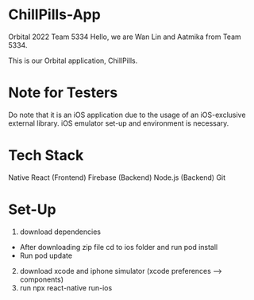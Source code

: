 # ChillPills-App
Orbital 2022 Team 5334 Hello, we are Wan Lin and Aatmika from Team 5334.

This is our Orbital application, ChillPills.

# Note for Testers
Do note that it is an iOS application due to the usage of an iOS-exclusive external library. iOS emulator set-up and environment is necessary.

# Tech Stack
Native React (Frontend)
Firebase (Backend)
Node.js (Backend)
Git 
# Set-Up 
1) download dependencies 
- After downloading zip file cd to ios folder and run pod install 
- Run pod update 
2) download xcode and iphone simulator (xcode preferences --> components)
3) run npx react-native run-ios
